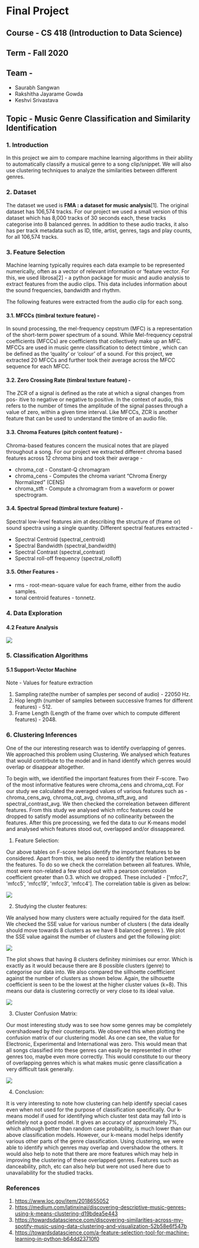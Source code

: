 # Final Project 
## Course - CS 418 (Introduction to Data Science)
## Term - Fall 2020

## Team - 
- Saurabh Sangwan
- Rakshitha Jayarame Gowda
- Keshvi Srivastava

## Topic - Music Genre Classification and Similarity Identification

### 1. Introduction
In this project we aim to compare machine learning algorithms 
in their ability to automatically classify a musical genre to a song
clip/snippet. We will also use clustering techniques to 
analyze the similarities between different genres.

### 2. Dataset
The dataset we used is **FMA : a dataset for music analysis**[1]. The original dataset has 106,574 tracks. 
For our project we used a small version of this dataset which has 8,000 tracks of 30 seconds each, 
these tracks categorise into 8 balanced genres. 
In addition to these audio tracks, it also has per track metadata such as ID, title, artist, genres, tags and play counts, 
for all 106,574 tracks.

### 3. Feature Selection
Machine learning typically requires each data example to be represented numerically, often as a vector of relevant information 
or ‘feature vector. For this, we used librosa[2] -  a python package for music and audio analysis 
to extract features from the audio clips. This data includes information about the sound frequencies, bandwidth and rhythm. 

The following features were extracted from the audio clip for each song.

#### 3.1. MFCCs (timbral texture feature) - 

In sound processing, the mel-frequency cepstrum (MFC) is a representation of the short-term power spectrum of a sound. 
While Mel-frequency cepstral coefficients (MFCCs) are coefficients that collectively make up an MFC.
MFCCs are used in music genre classification to detect timbre , 
which can be defined as the ‘quality’ or ‘colour’ of a sound.
For this project, we extracted 20 MFCCs and further took their average across 
the MFCC sequence for each MFCC.

#### 3.2. Zero Crossing Rate (timbral texture feature) - 

The ZCR of a signal is defined as the rate at which a signal changes from pos- itive to negative or negative to positive.
In the context of audio, this refers to the number of times the amplitude of the signal passes through a value of zero, within a given time interval.
Like MFCCs, ZCR is another feature that can be used to understand the timbre of an audio file.

#### 3.3. Chroma Features (pitch content feature) -
Chroma-based features concern the musical notes that are played throughout a song.
For our project we extracted different chroma based features across 12 chroma bins and took their average - 

- chroma_cqt - Constant-Q chromagram
- chroma_cens - Computes the chroma variant “Chroma Energy Normalized” (CENS)
- chroma_stft - Compute a chromagram from a waveform or power spectrogram.

#### 3.4. Spectral Spread (timbral texture feature) - 
Spectral low-level features aim at describing the structure of
(frame or) sound spectra using a single quantity.
Different spectral features extracted - 

- Spectral Centroid (spectral_centroid)
- Spectral Bandwidth (spectral_bandwidth)
- Spectral Contrast (spectral_contrast)
- Spectral roll-off frequency (spectral_rolloff)

#### 3.5. Other Features -

- rms - root-mean-square value for each frame, either from the audio samples.
- tonal centroid features - tonnetz.

### 4. Data Exploration

#### 4.2 Feature Analysis

![](images/feature_scores.png)


### 5. Classification Algorithms

#### 5.1 Support-Vector Machine



Note - Values for feature extraction 

  1.  Sampling rate(the number of samples per second of audio) - 22050 Hz. 
  2.  Hop length (number of samples between successive frames for different features) - 512.
  3.  Frame Length (Length of the frame over which to compute different features) - 2048.

### 6. Clustering Inferences

One of the our interesting research was to identify overlapping of genres. We approached this problem using Clustering. We analysed which features that would contirbute to the model and in hand identify which genres would overlap or disappear altogether.

To begin with, we identified the important features from their F-score. Two of the most informative features were chroma_cens and chroma_cqt. For our study we calculated the averaged values of various features such as - chroma_cens_avg, chroma_cqt_avg, chroma_stft_avg, and spectral_contrast_avg. We then checked the correleation between different features. From this study we analysed which mfcc features could be dropped to satisfy model assumptions of no collinearity between the features. After this pre processing, we fed the data to our K-means model and analysed which features stood out, overlapped and/or dissappeared.

1. Feature Selection:

Our above tables on F-score helps identify the important features to be considered. Apart from this, we also need to identify the relation between the features. To do so we check the correlation between all features. While, most were non-related a few stood out with a pearson correlation coefficient greater than 0.3. which we dropped. These included - ['mfcc7', 'mfcc5', 'mfcc19', 'mfcc3', 'mfcc4']. The correlation table is given as below:

![](images/pearson_correlation.png)

2. Studying the cluster features:

We analysed how many clusters were actually required for the data itself. We checked the SSE value for various number of clusters ( the data ideally should move towards 8 clusters as we have 8 balanced genres ). We plot the SSE value against the number of clusters and get the following plot:

![](images/ssevsk.png)

The plot shows that having 8 clusters definitey minimises our error. Which is exactly as it would because there are 8 possible clusters (genre) to categorise our data into. We also compared the sillhoette coeffficient against the number of clusters as shown below. Again, the silhouette coefficient is seen to be the lowest at the higher cluster values (k=8). This means our data is clustering correctly or very close to its ideal value.

![](images/scvsk.png)

3. Cluster Confusion Matrix:

Our most interesting study was to see how some genres may be completely overshadowed by their counterparts. We observed this when plotting the confusion matrix of our clustering model. As one can see, the value for Electronic, Experimental and International was zero. This would mean that all songs classified into these genres can easily be represented in other genres too, maybe even more correctly. This would constitute to our theory of overlapping genres which is what makes music genre classification a very difficult task generally.

![](images/kconfmatrix.png)

4. Conclusion:

It is very interesting to note how clustering can help identify special cases even when not used for the purpose of classification specifically. Our k-means model if used for identifying which cluster test data may fall into is definitely not a good model. It gives an accuracy of approximately 7%, which although better than random case probability, is much lower than our above classification models. However, our k-means model helps identify various other parts of the genre classification. Using clustering, we were able to identify which genres may overlap and overshadow the others. It would also help to note that there are more features which may help in improving the clustering of these overlapped genres. Features such as danceability, pitch, etc can also help but were not used here due to unavailability for the studied tracks.

### References
1. https://www.loc.gov/item/2018655052
2. https://medium.com/latinxinai/discovering-descriptive-music-genres-using-k-means-clustering-d19bdea5e443
3. https://towardsdatascience.com/discovering-similarities-across-my-spotify-music-using-data-clustering-and-visualization-52b58e6f547b
4. https://towardsdatascience.com/a-feature-selection-tool-for-machine-learning-in-python-b64dd23710f0
